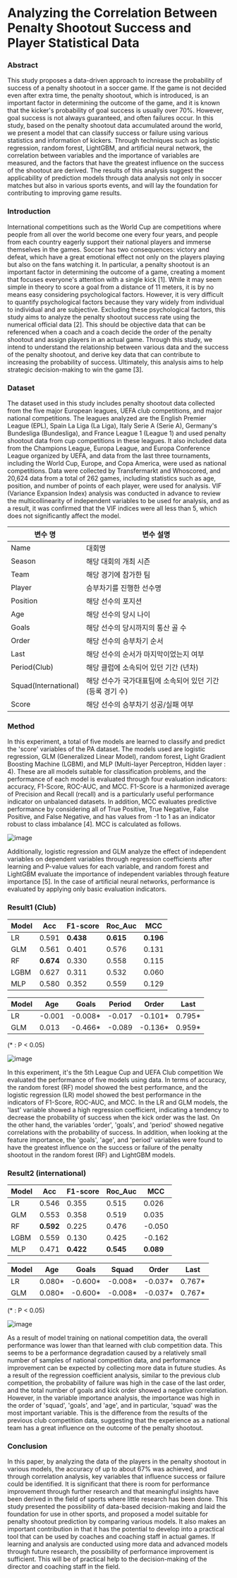 # Analyzing the Correlation Between Penalty Shootout Success and Player Statistical Data

### Abstract
This study proposes a data-driven approach to increase the probability of success of a penalty shootout in a soccer game. If the game is not decided even after extra time, the penalty shootout, which is introduced, is an important factor in determining the outcome of the game, and it is known that the kicker's probability of goal success is usually over 70%. However, goal success is not always guaranteed, and often failures occur. In this study, based on the penalty shootout data accumulated around the world, we present a model that can classify success or failure using various statistics and information of kickers. Through techniques such as logistic regression, random forest, LightGBM, and artificial neural network, the correlation between variables and the importance of variables are measured, and the factors that have the greatest influence on the success of the shootout are derived. The results of this analysis suggest the applicability of prediction models through data analysis not only in soccer matches but also in various sports events, and will lay the foundation for contributing to improving game results.

### Introduction
 International competitions such as the World Cup are competitions where people from all over the world become one every four years, and people from each country eagerly support their national players and immerse themselves in the games. Soccer has two consequences: victory and defeat, which have a great emotional effect not only on the players playing but also on the fans watching it. In particular, a penalty shootout is an important factor in determining the outcome of a game, creating a moment that focuses everyone's attention with a single kick [1]. While it may seem simple in theory to score a goal from a distance of 11 meters, it is by no means easy considering psychological factors. However, it is very difficult to quantify psychological factors because they vary widely from individual to individual and are subjective.
 Excluding these psychological factors, this study aims to analyze the penalty shootout success rate using the numerical official data [2]. This should be objective data that can be referenced when a coach and a coach decide the order of the penalty shootout and assign players in an actual game. Through this study, we intend to understand the relationship between various data and the success of the penalty shootout, and derive key data that can contribute to increasing the probability of success. Ultimately, this analysis aims to help strategic decision-making to win the game [3].

### Dataset
 The dataset used in this study includes penalty shootout data collected from the five major European leagues, UEFA club competitions, and major national competitions. The leagues analyzed are the English Premier League (EPL), Spain La Liga (La Liga), Italy Serie A (Serie A), Germany's Bundesliga (Bundesliga), and France League 1 (League 1) and used penalty shootout data from cup competitions in these leagues. It also included data from the Champions League, Europa League, and Europa Conference League organized by UEFA, and data from the last three tournaments, including the World Cup, Europe, and Copa America, were used as national competitions.
 Data were collected by Transfermarkt and Whoscored, and 20,624 data from a total of 262 games, including statistics such as age, position, and number of points of each player, were used for analysis. VIF (Variance Expansion Index) analysis was conducted in advance to review the multicollinearity of independent variables to be used for analysis, and as a result, it was confirmed that the VIF indices were all less than 5, which does not significantly affect the model.

| 변수 명                | 변수 설명                                              |
|-----------------------|-----------------------------------------------------|
| Name                  | 대회명                                                 |
| Season                | 해당 대회의 개최 시즌                                    |
| Team                  | 해당 경기에 참가한 팀                                    |
| Player                | 승부차기를 진행한 선수명                                  |
| Position              | 해당 선수의 포지션                                       |
| Age                   | 해당 선수의 당시 나이                                     |
| Goals                 | 해당 선수의 당시까지의 통산 골 수                            |
| Order                 | 해당 선수의 승부차기 순서                                  |
| Last                  | 해당 선수의 순서가 마지막이었는지 여부                        |
| Period(Club)          | 해당 클럽에 소속되어 있던 기간 (년차)                        |
| Squad(International)  | 해당 선수가 국가대표팀에 소속되어 있던 기간 (등록 경기 수)        |
| Score                 | 해당 선수의 승부차기 성공/실패 여부                          |

### Method
In this experiment, a total of five models are learned to classify and predict the 'score' variables of the PA dataset. The models used are logistic regression, GLM (Generalized Linear Model), random forest, Light Gradient Boosting Machine (LGBM), and MLP (Multi-layer Perceptron, Hidden layer : 4). These are all models suitable for classification problems, and the performance of each model is evaluated through four evaluation indicators: accuracy, F1-Score, ROC-AUC, and MCC.
F1-Score is a harmonized average of Precision and Recall (recall) and is a particularly useful performance indicator on unbalanced datasets. In addition, MCC evaluates predictive performance by considering all of True Positive, True Negative, False Positive, and False Negative, and has values from -1 to 1 as an indicator robust to class imbalance [4]. MCC is calculated as follows. 

![image](https://github.com/user-attachments/assets/db02fef4-da1e-4650-9de2-7d80c184da77)

Additionally, logistic regression and GLM analyze the effect of independent variables on dependent variables through regression coefficients after learning and P-value values for each variable, and random forest and LightGBM evaluate the importance of independent variables through feature importance [5]. In the case of artificial neural networks, performance is evaluated by applying only basic evaluation indicators.

### Result1 (Club)
|     Model     |  Acc  |  F1-score  |  Roc_Auc  |  MCC   |
|---------------|-------|------------|-----------|--------|
| LR            | 0.591 | **0.438**      | **0.615**     | **0.196**  |
| GLM           | 0.561 | 0.401      | 0.576     | 0.131  |
| RF            | **0.674** | 0.330      | 0.558     | 0.115  |
| LGBM          | 0.627 | 0.311      | 0.532     | 0.060  |
| MLP           | 0.580 | 0.352      | 0.559     | 0.129  |

|     Model     |   Age   |   Goals   |  Period  |  Order  |  Last   |
|---------------|---------|-----------|----------|---------|---------|
| LR            | -0.001  | -0.008*   | -0.017   | -0.101* |  0.795* |
| GLM           |  0.013  | -0.466*   | -0.089   | -0.136* |  0.959* |
(* : P < 0.05)

![image](https://github.com/user-attachments/assets/c186dfcb-8caf-4d25-8a51-061418815572)

 In this experiment, it's the 5th League Cup and UEFA Club competition
 We evaluated the performance of five models using data. In terms of accuracy, the random forest (RF) model showed the best performance, and the logistic regression (LR) model showed the best performance in the indicators of F1-Score, ROC-AUC, and MCC. In the LR and GLM models, the 'last' variable showed a high regression coefficient, indicating a tendency to decrease the probability of success when the kick order was the last. On the other hand, the variables 'order', 'goals', and 'period' showed negative correlations with the probability of success. In addition, when looking at the feature importance, the 'goals', 'age', and 'period' variables were found to have the greatest influence on the success or failure of the penalty shootout in the random forest (RF) and LightGBM models.

### Result2 (international)
|     Model     |  Acc   |  F1-score  |  Roc_Auc  |  MCC   |
|---------------|--------|------------|-----------|--------|
| LR            |  0.546 |  0.355     |  0.515    |  0.026 |
| GLM           |  0.553 |  0.358     |  0.519    |  0.035 |
| RF            |  **0.592** |  0.225  |  0.476    | -0.050 |
| LGBM          |  0.559 |  0.130     |  0.425    | -0.162 |
| MLP           |  0.471 |  **0.422** | **0.545** |  **0.089** |

| Model |   Age   |   Goals   |  Squad  |  Order  |  Last   |
|-------|---------|-----------|---------|---------|---------|
| LR    |  0.080* |  -0.600*  | -0.008* | -0.037* |  0.767* |
| GLM   |  0.080* |  -0.600*  | -0.008* | -0.037* |  0.767* |
(* : P < 0.05)

![image](https://github.com/user-attachments/assets/5930b211-2f3a-4f6d-ab57-113d1f72ba39)

 As a result of model training on national competition data, the overall performance was lower than that learned with club competition data. This seems to be a performance degradation caused by a relatively small number of samples of national competition data, and performance improvement can be expected by collecting more data in future studies.
 As a result of the regression coefficient analysis, similar to the previous club competition, the probability of failure was high in the case of the last order, and the total number of goals and kick order showed a negative correlation. However, in the variable importance analysis, the importance was high in the order of 'squad', 'goals', and 'age', and in particular, 'squad' was the most important variable. This is the difference from the results of the previous club competition data, suggesting that the experience as a national team has a great influence on the outcome of the penalty shootout.

### Conclusion
 In this paper, by analyzing the data of the players in the penalty shootout in various models, the accuracy of up to about 67% was achieved, and through correlation analysis, key variables that influence success or failure could be identified. It is significant that there is room for performance improvement through further research and that meaningful insights have been derived in the field of sports where little research has been done.
 This study presented the possibility of data-based decision-making and laid the foundation for use in other sports, and proposed a model suitable for penalty shootout prediction by comparing various models. It also makes an important contribution in that it has the potential to develop into a practical tool that can be used by coaches and coaching staff in actual games.
 If learning and analysis are conducted using more data and advanced models through future research, the possibility of performance improvement is sufficient. This will be of practical help to the decision-making of the director and coaching staff in the field.

